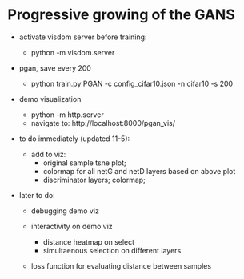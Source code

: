 # Progressive growing of the GANS

- activate visdom server before training:
    - python -m visdom.server

- pgan, save every 200
    - python train.py PGAN -c config_cifar10.json -n cifar10 -s 200

- demo visualization
    - python -m http.server
    - navigate to: http://localhost:8000/pgan_vis/

- to do immediately (updated 11-5):
    - add to viz: 
        - original sample tsne plot; 
        - colormap for all netG and netD layers based on above plot
        - discriminator layers; colormap;

- later to do:
    - debugging demo viz
    - interactivity on demo viz
        - distance heatmap on select
        - simultaenous selection on different layers

    - loss function for evaluating distance between samples